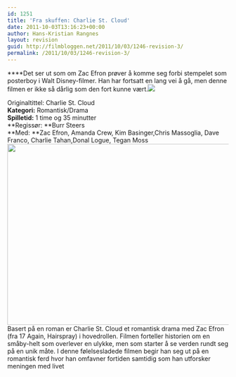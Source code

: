 ```yaml
---
id: 1251
title: 'Fra skuffen: Charlie St. Cloud'
date: 2011-10-03T13:16:23+00:00
author: Hans-Kristian Rangnes
layout: revision
guid: http://filmbloggen.net/2011/10/03/1246-revision-3/
permalink: /2011/10/03/1246-revision-3/
---
```

****Det ser ut som om Zac Efron prøver å komme seg forbi stempelet som posterboy i Walt Disney-filmer. Han har fortsatt en lang vei å gå, men denne filmen er ikke så dårlig som den fort kunne vært.![](http://filmbloggen.net/wp-includes/js/tinymce/plugins/wordpress/img/trans.gif)</p> 

Originaltittel: </strong>Charlie St. Cloud  
**Kategori:** Romantisk/Drama  
**Spilletid:** 1 time og 35 minutter  
**Regissør: **Burr Steers  
**Med: **Zac Efron, Amanda Crew, Kim Basinger,Chris Massoglia, Dave Franco, Charlie Tahan,Donal Logue, Tegan Moss  
<a href="http://filmbloggen.net/?attachment_id=1248" rel="attachment wp-att-1248"><img src="http://filmbloggen.net/wp-content/uploads//2011/10/sibrhem2-620x411.jpg" alt="" width="620" height="411" /></a>  
Basert på en roman er Charlie St. Cloud et romantisk drama med Zac Efron (fra 17 Again, Hairspray) i hovedrollen. Filmen forteller historien om en småby-helt som overlever en ulykke, men som starter å se verden rundt seg på en unik måte. I denne følelsesladede filmen begir han seg ut på en romantisk ferd hvor han omfavner fortiden samtidig som han utforsker meningen med livet  
</strong>